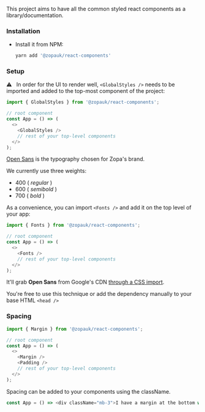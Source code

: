 This project aims to have all the common styled react components as a library/documentation.

### Installation

- Install it from NPM:

  ```bash
  yarn add '@zopauk/react-components'
  ```

### Setup

⚠️ &nbsp;&nbsp;In order for the UI to render well, `<GlobalStyles />` needs to be imported and added to the top-most component of the project:

```ts static
import { GlobalStyles } from '@zopauk/react-components';

// root component
const App = () => (
  <>
    <GlobalStyles />
    // rest of your top-level components
  </>
);
```

[Open Sans](https://fonts.google.com/specimen/Open+Sans) is the typography chosen for Zopa's brand.

We currently use three weights:

- 400 ( _regular_ )
- 600 ( _semibold_ )
- 700 ( _bold_ )

As a convenience, you can import `<Fonts />` and add it on the top level of your app:

```ts static
import { Fonts } from '@zopauk/react-components';

// root component
const App = () => (
  <>
    <Fonts />
    // rest of your top-level components
  </>
);
```

It'll grab **Open Sans** from Google's CDN [through a CSS import](https://github.com/zopaUK/react-components/blob/master/src/components/styles/Fonts.tsx#L3-L5).

You're free to use this technique or add the dependency manually to your base HTML `<head />`

### Spacing

```ts static
import { Margin } from '@zopauk/react-components';

// root component
const App = () => (
  <>
    <Margin />
    <Padding />
    // rest of your top-level components
  </>
);
```

Spacing can be added to your components using the className.

```ts static
const App = () => <div className="mb-3">I have a margin at the bottom with a value of 24px</div>;
```
